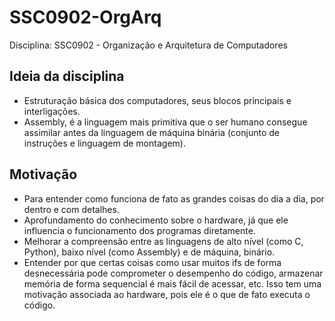 # SSC0902-OrgArq
Disciplina: SSC0902 - Organização e Arquitetura de Computadores

## Ideia da disciplina

- Estruturação básica dos computadores, seus blocos principais e interligações.
- Assembly, é a linguagem mais primitiva que o ser humano consegue assimilar antes da linguagem de máquina binária (conjunto de instruções e linguagem de montagem).

## Motivação

- Para entender como funciona de fato as grandes coisas do dia a dia, por dentro e com detalhes.
- Aprofundamento do conhecimento sobre o hardware, já que ele influencia o funcionamento dos programas diretamente.
- Melhorar a compreensão entre as linguagens de alto nível (como C, Python), baixo nível (como Assembly) e de máquina, binário.
- Entender por que certas coisas como usar muitos ifs de forma desnecessária pode comprometer o desempenho do código, armazenar memória de forma sequencial é mais fácil de acessar, etc. Isso tem uma motivação associada ao hardware, pois ele é o que de fato executa o código.
